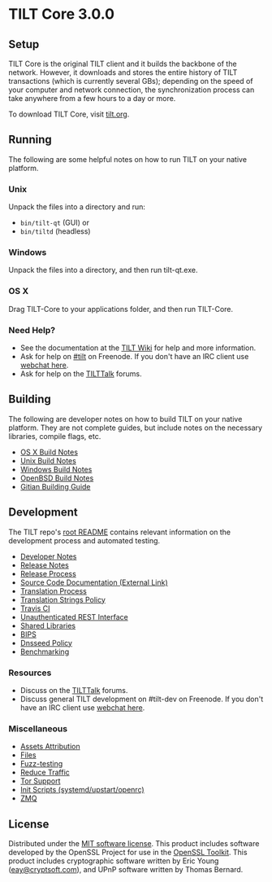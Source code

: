 TILT Core 3.0.0
=====================

Setup
---------------------
TILT Core is the original TILT client and it builds the backbone of the network. However, it downloads and stores the entire history of TILT transactions (which is currently several GBs); depending on the speed of your computer and network connection, the synchronization process can take anywhere from a few hours to a day or more.

To download TILT Core, visit [tilt.org](https://tilt.org).

Running
---------------------
The following are some helpful notes on how to run TILT on your native platform.

### Unix

Unpack the files into a directory and run:

- `bin/tilt-qt` (GUI) or
- `bin/tiltd` (headless)

### Windows

Unpack the files into a directory, and then run tilt-qt.exe.

### OS X

Drag TILT-Core to your applications folder, and then run TILT-Core.

### Need Help?

* See the documentation at the [TILT Wiki](https://tilt.info/)
for help and more information.
* Ask for help on [#tilt](http://webchat.freenode.net?channels=tilt) on Freenode. If you don't have an IRC client use [webchat here](http://webchat.freenode.net?channels=tilt).
* Ask for help on the [TILTTalk](https://tilttalk.io/) forums.

Building
---------------------
The following are developer notes on how to build TILT on your native platform. They are not complete guides, but include notes on the necessary libraries, compile flags, etc.

- [OS X Build Notes](build-osx.md)
- [Unix Build Notes](build-unix.md)
- [Windows Build Notes](build-windows.md)
- [OpenBSD Build Notes](build-openbsd.md)
- [Gitian Building Guide](gitian-building.md)

Development
---------------------
The TILT repo's [root README](/README.md) contains relevant information on the development process and automated testing.

- [Developer Notes](developer-notes.md)
- [Release Notes](release-notes.md)
- [Release Process](release-process.md)
- [Source Code Documentation (External Link)](https://dev.visucore.com/tilt/doxygen/)
- [Translation Process](translation_process.md)
- [Translation Strings Policy](translation_strings_policy.md)
- [Travis CI](travis-ci.md)
- [Unauthenticated REST Interface](REST-interface.md)
- [Shared Libraries](shared-libraries.md)
- [BIPS](bips.md)
- [Dnsseed Policy](dnsseed-policy.md)
- [Benchmarking](benchmarking.md)

### Resources
* Discuss on the [TILTTalk](https://tilttalk.io/) forums.
* Discuss general TILT development on #tilt-dev on Freenode. If you don't have an IRC client use [webchat here](http://webchat.freenode.net/?channels=tilt-dev).

### Miscellaneous
- [Assets Attribution](assets-attribution.md)
- [Files](files.md)
- [Fuzz-testing](fuzzing.md)
- [Reduce Traffic](reduce-traffic.md)
- [Tor Support](tor.md)
- [Init Scripts (systemd/upstart/openrc)](init.md)
- [ZMQ](zmq.md)

License
---------------------
Distributed under the [MIT software license](/COPYING).
This product includes software developed by the OpenSSL Project for use in the [OpenSSL Toolkit](https://www.openssl.org/). This product includes
cryptographic software written by Eric Young ([eay@cryptsoft.com](mailto:eay@cryptsoft.com)), and UPnP software written by Thomas Bernard.
